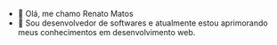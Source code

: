 - 👋 Olá, me chamo Renato Matos
- 👀 Sou desenvolvedor de softwares e atualmente estou aprimorando meus conhecimentos em desenvolvimento web.
